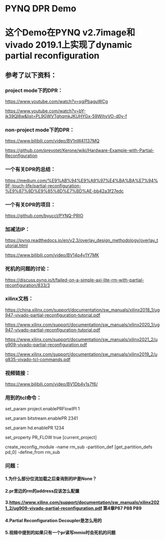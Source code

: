 # PYNQ DPR Demo
# 这个Demo在PYNQ v2.7image和vivado 2019.1上实现了dynamic partial reconfiguration

## 参考了以下资料：
### project mode下的DPR：

https://www.youtube.com/watch?v=sgjPbaguWCg

https://www.youtube.com/watch?v=bY-ik39QI8w&list=PL9GWVTghqmkJKUHYGx-59WihvVO-d0y-f

### non-project mode下的DPR：

https://www.bilibili.com/video/BV1nW41137MQ

https://github.com/prevotet/Kerone/wiki/Hardware-Example-with-Partial-Reconfiguration

### 一个有关DPR的总结：
https://medium.com/%E9%AB%94%E9%A9%97%E4%BA%BA%E7%94%9F-touch-life/partial-reconfiguration-%E9%87%8D%E9%85%8D%E7%BD%AE-bb42a3f27edc

### 一个有关DPR的项目：

https://github.com/byuccl/PYNQ-PRIO

### 加减法IP：

https://pynq.readthedocs.io/en/v2.3/overlay_design_methodology/overlay_tutorial.html

https://www.bilibili.com/video/BV14p4y1Y7MK

### 死机的问题的讨论：

https://discuss.pynq.io/t/failed-on-a-simple-axi-lite-rm-with-partial-reconfiguration/833/3 

### xilinx文档：

https://china.xilinx.com/support/documentation/sw_manuals/xilinx2018_1/ug947-vivado-partial-reconfiguration-tutorial.pdf

https://www.xilinx.com/support/documentation/sw_manuals/xilinx2020_1/ug947-vivado-partial-reconfiguration-tutorial.pdf

https://www.xilinx.com/support/documentation/sw_manuals/xilinx2021_2/ug909-vivado-partial-reconfiguration.pdf

https://www.xilinx.com/support/documentation/sw_manuals/xilinx2019_2/ug835-vivado-tcl-commands.pdf


### 视频链接：
https://www.bilibili.com/video/BV1Db4y1s7f6/

### 用到的tcl命令：

set_param project.enablePRFlowIPI 1

set_param bitstream.enablePR 2341

set_param hd.enablePR 1234

set_property PR_FLOW true [current_project]

create_reconfig_module -name rm_sub -partition_def [get_partition_defs pd_0] -define_from rm_sub

### 问题：

#### 1.为什么部分位流加载之后查询到的IP是None？
#### 2.pr里边的rm的address应该怎么配置
#### 3.https://www.xilinx.com/support/documentation/sw_manuals/xilinx2021_2/ug909-vivado-partial-reconfiguration.pdf 第4章P87 P88 P89
#### 4.Partial Reconfiguration Decoupler是怎么用的
#### 5.视频中提到的如果只有一个pr读写mmio时会死机的问题